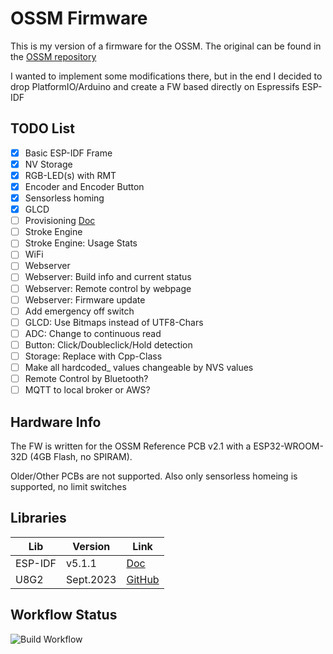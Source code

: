 # OSSM Firmware

This is my version of a firmware for the OSSM. The original can be found in the [OSSM repository](https://github.com/KinkyMakers/OSSM-hardware)

I wanted to implement some modifications there, but in the end I decided to drop PlatformIO/Arduino and create a FW based directly on Espressifs ESP-IDF

## TODO List

- [X] Basic ESP-IDF Frame
- [X] NV Storage
- [X] RGB-LED(s) with RMT
- [X] Encoder and Encoder Button
- [X] Sensorless homing
- [X] GLCD
- [ ] Provisioning [Doc](https://docs.espressif.com/projects/esp-idf/en/v5.1.1/esp32/api-reference/provisioning/wifi_provisioning.html)
- [ ] Stroke Engine
- [ ] Stroke Engine: Usage Stats
- [ ] WiFi
- [ ] Webserver
- [ ] Webserver: Build info and current status
- [ ] Webserver: Remote control by webpage
- [ ] Webserver: Firmware update
- [ ] Add emergency off switch
- [ ] GLCD: Use Bitmaps instead of UTF8-Chars
- [ ] ADC: Change to continuous read
- [ ] Button: Click/Doubleclick/Hold detection
- [ ] Storage: Replace with Cpp-Class
- [ ] Make all hardcoded_ values changeable by NVS values
- [ ] Remote Control by Bluetooth?
- [ ] MQTT to local broker or AWS?

## Hardware Info

The FW is written for the OSSM Reference PCB v2.1 with a ESP32-WROOM-32D (4GB Flash, no SPIRAM).

Older/Other PCBs are not supported. Also only sensorless homeing is supported, no limit switches

## Libraries

| Lib       | Version    | Link      |
|-----------|------------|-----------|
| ESP-IDF   | v5.1.1     | [Doc](https://docs.espressif.com/projects/esp-idf/en/v5.1.1/esp32/index.html)  |
| U8G2      | Sept.2023  | [GitHub](https://github.com/olikraus/u8g2) |

## Workflow Status

![Build Workflow](https://github.com/htapohcysPreD/OSSM-FIRMWARE/actions/workflows/main.yml/badge.svg)

